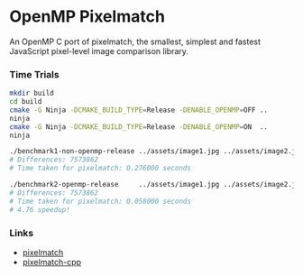 # OpenMP Pixelmatch
An OpenMP C port of pixelmatch, the smallest, simplest and fastest JavaScript pixel-level image comparison library.

### Time Trials

```bash
mkdir build
cd build
cmake -G Ninja -DCMAKE_BUILD_TYPE=Release -DENABLE_OPENMP=OFF .. 
ninja
cmake -G Ninja -DCMAKE_BUILD_TYPE=Release -DENABLE_OPENMP=ON  ..
ninja

./benchmark1-non-openmp-release ../assets/image1.jpg ../assets/image2.jpg
# Differences: 7573862
# Time taken for pixelmatch: 0.276000 seconds

./benchmark2-openmp-release     ../assets/image1.jpg ../assets/image2.jpg
# Differences: 7573862
# Time taken for pixelmatch: 0.058000 seconds
# 4.76 speedup!
```


### Links
- [pixelmatch](https://github.com/mapbox/pixelmatch)
- [pixelmatch-cpp](https://github.com/mapbox/pixelmatch-cpp)
